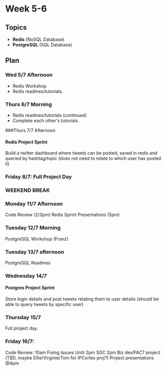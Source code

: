 # Week 5-6

## Topics

* **Redis** (NoSQL Database)
* **PostgreSQL** (SQL Database)

## Plan

### Wed 5/7 Afternoon

* Redis Workshop 
* Redis readmes/tutorials.


### Thurs 6/7 Morning

* Redis readmes/tutorials (continued)
* Complete each other's tutorials.

###Thurs 7/7 Afternoon

#### Redis Project Sprint

Build a twitter dashboard where tweets can be posted, saved in redis and queried by hashtag/topic (does not need to relate to which user has posted it)

### Friday 8/7: Full Project Day

### WEEKEND BREAK

### Monday 11/7 Afternoon

Code Review (2/3pm)
Redis Sprint Presentations (5pm)

### Tuesday 12/7 Morning

PostgreSQL Workshop (Franz)

### Tuesday 13/7 afternoon

PostgreSQL Readmes

### Wednesday 14/7
#### Postgres Project Sprint
Store login details and post tweets relating them to user details (should be able to query tweets by specific user)
### Thursday 15/7
Full project day.
### Friday 16/7:
Code Review: 10am
Fixing Issues Until 2pm
SGC 2pm
Biz dev/FAC7 project (TBD, maybe Ellie/Virginie/Tom for IPCortex proj?)
Project presentations @4pm
